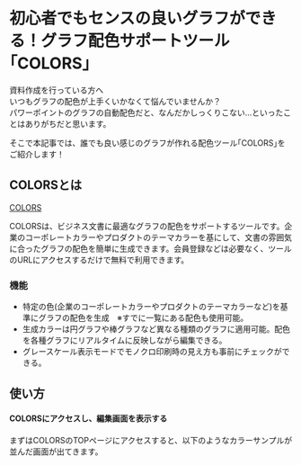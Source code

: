 # 初心者でもセンスの良いグラフができる！グラフ配色サポートツール｢COLORS｣
資料作成を行っている方へ  
いつもグラフの配色が上手くいかなくて悩んでいませんか？  
パワーポイントのグラフの自動配色だと、なんだかしっくりこない…といったことはありがちだと思います。
  
そこで本記事では、誰でも良い感じのグラフが作れる配色ツール｢COLORS｣をご紹介します！

## COLORSとは
[COLORS](https://colors.design4u.jp/)

COLORSは、ビジネス文書に最適なグラフの配色をサポートするツールです。企業のコーポレートカラーやプロダクトのテーマカラーを基にして、文書の雰囲気に合ったグラフの配色を簡単に生成できます。会員登録などは必要なく、ツールのURLにアクセスするだけで無料で利用できます。

### 機能
- 特定の色(企業のコーポレートカラーやプロダクトのテーマカラーなど)を基準にグラフの配色を生成　※すでに一覧にある配色も使用可能。
- 生成カラーは円グラフや棒グラフなど異なる種類のグラフに適用可能。配色を各種グラフにリアルタイムに反映しながら編集できる。
- グレースケール表示モードでモノクロ印刷時の見え方も事前にチェックができる。

## 使い方
#### COLORSにアクセスし、編集画面を表示する
まずはCOLORSのTOPページにアクセスすると、以下のようなカラーサンプルが並んだ画面が出てきます。
